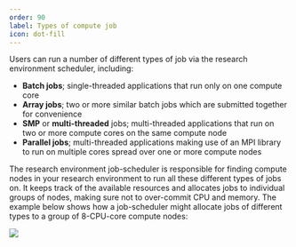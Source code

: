 ```yaml
---
order: 90
label: Types of compute job
icon: dot-fill
---
```


Users can run a number of different types of job via the research environment scheduler, including:

- **Batch jobs**; single-threaded applications that run only on one compute core
- **Array jobs**; two or more similar batch jobs which are submitted together for convenience
- **SMP** or **multi-threaded** jobs; multi-threaded applications that run on two or more compute cores on the same compute node
- **Parallel jobs**; multi-threaded applications making use of an MPI library to run on multiple cores spread over one or more compute nodes

The research environment job-scheduler is responsible for finding compute nodes in your research environment to run all these different types of jobs on. It keeps track of the available resources and allocates jobs to individual groups of nodes, making sure not to over-commit CPU and memory. The example below shows how a job-scheduler might allocate jobs of different types to a group of 8-CPU-core compute nodes:

![](https://build.openflighthpc.org/_images/tetris.jpg)

